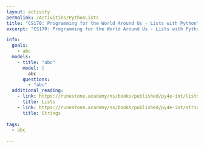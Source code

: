 ```yaml
---
layout: activity
permalink: /Activities/PythonLists
title: "CS170: Programming for the World Around Us - Lists with Python"
excerpt: "CS170: Programming for the World Around Us - Lists with Python"

info:
  goals: 
    - abc
  models:
    - title: "abc"
      model: |
        abc
      questions: 
        - "abc"
  additional_reading:
    - link: https://runestone.academy/ns/books/published/py4e-int/lists/toctree.html
      title: Lists
    - link: https://runestone.academy/ns/books/published/py4e-int/strings/toctree.html
      title: Strings
      
tags:
  - abc
  
---
```


